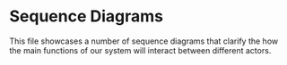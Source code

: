 # Sequence Diagrams
This file showcases a number of sequence diagrams that clarify the how the main functions of our system will interact between different actors.

